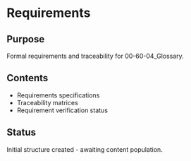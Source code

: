 # Requirements

## Purpose
Formal requirements and traceability for 00-60-04_Glossary.

## Contents
- Requirements specifications
- Traceability matrices
- Requirement verification status

## Status
Initial structure created - awaiting content population.
